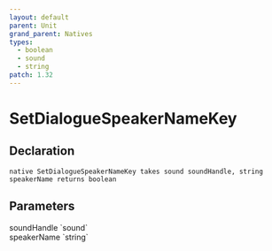 ```yaml
---
layout: default
parent: Unit
grand_parent: Natives
types:
  - boolean
  - sound
  - string
patch: 1.32
---
```


# SetDialogueSpeakerNameKey

## Declaration

```
native SetDialogueSpeakerNameKey takes sound soundHandle, string speakerName returns boolean
```

## Parameters
<dl>
  <dt>soundHandle `sound`</dt>
  <dd></dd>

  <dt>speakerName `string`</dt>
  <dd></dd>
</dl>